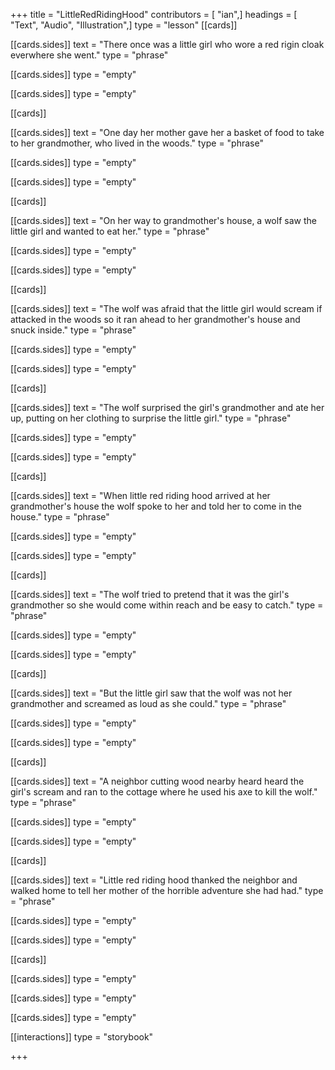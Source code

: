 +++
title = "LittleRedRidingHood"
contributors = [ "ian",]
headings = [ "Text", "Audio", "Illustration",]
type = "lesson"
[[cards]]

[[cards.sides]]
text = "There once was a little girl who wore a red rigin cloak everwhere she went."
type = "phrase"

[[cards.sides]]
type = "empty"

[[cards.sides]]
type = "empty"

[[cards]]

[[cards.sides]]
text = "One day her mother gave her a basket of food to take to her grandmother, who lived in the woods."
type = "phrase"

[[cards.sides]]
type = "empty"

[[cards.sides]]
type = "empty"

[[cards]]

[[cards.sides]]
text = "On her way to grandmother's house, a wolf saw the little girl and wanted to eat her."
type = "phrase"

[[cards.sides]]
type = "empty"

[[cards.sides]]
type = "empty"

[[cards]]

[[cards.sides]]
text = "The wolf was afraid that the little girl would scream if attacked in the woods so it ran ahead to her grandmother's house and snuck inside."
type = "phrase"

[[cards.sides]]
type = "empty"

[[cards.sides]]
type = "empty"

[[cards]]

[[cards.sides]]
text = "The wolf surprised the girl's grandmother and ate her up, putting on her clothing to surprise the little girl."
type = "phrase"

[[cards.sides]]
type = "empty"

[[cards.sides]]
type = "empty"

[[cards]]

[[cards.sides]]
text = "When little red riding hood arrived at her grandmother's house the wolf spoke to her and told her to come in the house."
type = "phrase"

[[cards.sides]]
type = "empty"

[[cards.sides]]
type = "empty"

[[cards]]

[[cards.sides]]
text = "The wolf tried to pretend that it was the girl's grandmother so she would come within reach and be easy to catch."
type = "phrase"

[[cards.sides]]
type = "empty"

[[cards.sides]]
type = "empty"

[[cards]]

[[cards.sides]]
text = "But the little girl saw that the wolf was not her grandmother and screamed as loud as she could."
type = "phrase"

[[cards.sides]]
type = "empty"

[[cards.sides]]
type = "empty"

[[cards]]

[[cards.sides]]
text = "A neighbor cutting wood nearby heard heard the girl's scream and ran to the cottage where he used his axe to kill the wolf."
type = "phrase"

[[cards.sides]]
type = "empty"

[[cards.sides]]
type = "empty"

[[cards]]

[[cards.sides]]
text = "Little red riding hood thanked the neighbor and walked home to tell her mother of the horrible adventure she had had."
type = "phrase"

[[cards.sides]]
type = "empty"

[[cards.sides]]
type = "empty"

[[cards]]

[[cards.sides]]
type = "empty"

[[cards.sides]]
type = "empty"

[[cards.sides]]
type = "empty"

[[interactions]]
type = "storybook"

+++

